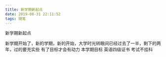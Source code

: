 ```yaml
---
title: 新学期新起点
date: 2019-08-31 22:11:52
tags: 随笔
---
```

新学期新起点
<!--more-->
新学期开始了，新的学期，新的开始，大学时光转眼间已经过去了一半，剩下的两年，过的要充实些
有了目标才会有动力
本学期目标
英语四级证书
考试不挂科